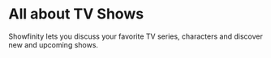 All about TV Shows 
======

Showfinity lets you discuss your favorite TV series, characters and discover new and upcoming shows.